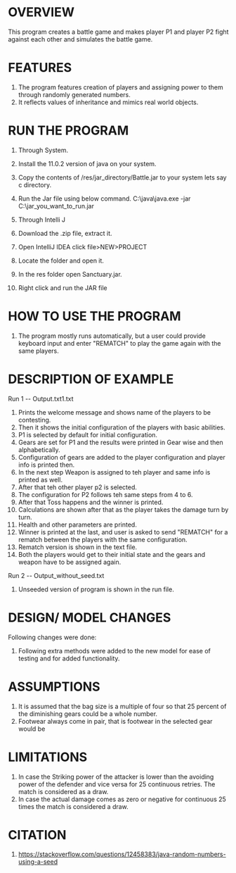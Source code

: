 # OVERVIEW
This program creates a battle game and makes player P1 and player P2 fight against each other and simulates the battle game.


# FEATURES
1. The program features creation of players and assigning power to them  through randomly generated numbers.
2. It reflects values of inheritance and mimics real world objects.

# RUN THE PROGRAM

1. Through System.

1. Install the 11.0.2 version of  java on your system.
2. Copy the contents of /res/jar_directory/Battle.jar to your system lets say c directory.
3.  Run the Jar file using below command.
    C:\java\java.exe -jar C:\jar_you_want_to_run.jar


2. Through Intelli J

1. Download the .zip file, extract it.
2. Open IntelliJ IDEA click file>NEW>PROJECT
3. Locate the folder and open it.
4. In the res folder open Sanctuary.jar.
5. Right click and run the JAR file


# HOW TO USE THE PROGRAM
1. The program mostly runs automatically, but a user could provide keyboard input and enter "REMATCH" to play the game again with the same players.

# DESCRIPTION OF EXAMPLE

Run 1 -- Output.txt1.txt
1. Prints the welcome message and shows name of the players to be contesting.
2. Then it shows the initial configuration of the players with basic abilities.
3. P1 is selected by default for initial configuration.
4. Gears are set for P1 and the results were printed in Gear wise  and then alphabetically.
5. Configuration of gears are added to the player configuration and player info is printed then.
6. In the next step Weapon is assigned to teh player and same info is printed as well.
7. After that teh other player p2 is selected.
8. The configuration for P2 follows teh same steps from 4 to 6.
9. After that Toss happens and the winner is printed.
10. Calculations are shown after that as the player takes the  damage turn by turn.
11. Health and other parameters are printed.
12. Winner is printed at the last, and user is asked to send "REMATCH" for a rematch between the players with the same configuration.
13. Rematch version is shown in the text file.
14. Both the players would get to their initial state and the gears and weapon have to be assigned again.

Run 2 -- Output_without_seed.txt
1. Unseeded version of program is shown in the run file.






# DESIGN/ MODEL CHANGES
Following changes were done:
1. Following extra methods were added to the new model for ease of testing and for added functionality.






# ASSUMPTIONS
1. It is assumed that the bag size is a multiple of four so that 25 percent of the diminishing gears could be a whole number.
2. Footwear always come in pair, that is footwear in the selected gear would be



# LIMITATIONS
1. In case the Striking power  of the attacker is  lower than the avoiding power of the defender and vice versa for 25 continuous retries. The match is considered as a draw.
2. In case the actual damage comes as zero or negative  for continuous 25 times the match is considered a draw.



# CITATION
1. https://stackoverflow.com/questions/12458383/java-random-numbers-using-a-seed
